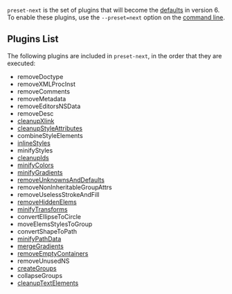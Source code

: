 `preset-next` is the set of plugins that will become the [defaults](./preset-default.md) in version 6. To enable these plugins, use the
`--preset=next` option on the [command line](./command-line-options.md).

## Plugins List

The following plugins are included in `preset-next`, in the order that they are executed:

- removeDoctype
- removeXMLProcInst
- removeComments
- removeMetadata
- removeEditorsNSData
- removeDesc
- [cleanupXlink](./plugins/cleanupXlink.md)
- [cleanupStyleAttributes](./plugins/cleanupStyleAttributes.md)
- combineStyleElements
- [inlineStyles](./plugins/inlineStyles.md)
- minifyStyles
- [cleanupIds](./plugins/cleanupIds.md)
- [minifyColors](./plugins/minifyColors.md)
- [minifyGradients](./plugins/minifyGradients.md)
- [removeUnknownsAndDefaults](./plugins/removeUnknownsAndDefaults.md)
- removeNonInheritableGroupAttrs
- removeUselessStrokeAndFill
- [removeHiddenElems](./plugins/removeHiddenElems.md)
- [minifyTransforms](./plugins/minifyTransforms.md)
- convertEllipseToCircle
- moveElemsStylesToGroup
- convertShapeToPath
- [minifyPathData](./plugins/minifyPathData.md)
- [mergeGradients](./plugins/mergeGradients.md)
- [removeEmptyContainers](./plugins/removeEmptyContainers.md)
- removeUnusedNS
- [createGroups](./plugins/createGroups.md)
- collapseGroups
- [cleanupTextElements](./plugins/cleanupTextElements.md)

